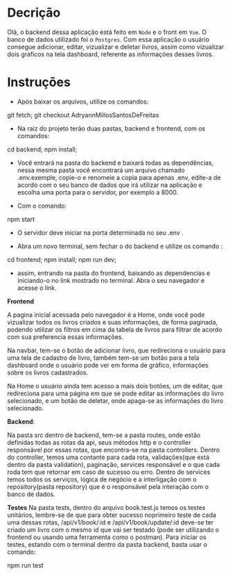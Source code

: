 # Decrição

Olá, o backend dessa aplicação está feito em `Node` e o front em `Vue`. O banco de dados utilizado foi o `Postgres`.
Com essa aplicação o usuário consegue adicionar, editar, vizualizar e deletar livros, assim como vizualizar dois gráficos
na tela dashboard, referente as informações desses livros.

# Instruções
- Após baixar os arquivos, utilize os comandos:

git fetch; git checkout AdryannMillosSantosDeFreitas

- Na raiz do projeto terão duas pastas, backend e frontend, com os comandos:

cd backend; npm install; 

- Você entrará na pasta do backend e baixará todas as dependências, nessa mesma pasta você encontrará um arquivo chamado 
.env.exemple, copie-o e renomeie a copia para apenas .env, edite-a de acordo com o seu banco de dados que irá utilizar na aplicação e escolha uma porta para o servidor, por exemplo a 8000.

- Com o comando:

npm start

- O servidor deve iniciar na porta determinada no seu .env .

- Abra um novo terminal, sem fechar o do backend e utilize os comando :

cd frontend; npm install; npm run dev;

- assim, entrando na pasta do frontend, baixando as dependencias e iniciando-o no link mostrado no terminal. Abra o seu navegador e acesse o link.

**Frontend**

A pagina inicial acessada pelo navegador é a Home, onde você pode vizualizar todos os livros criados e suas informações, de forma paginada, podendo utilizar os filtros em cima da tabela de livros para filtrar de acordo com sua preferencia essas informações. 

Na navbar, tem-se o botão de adicionar livro, que redireciona o usuário para uma tela de cadastro de livro, também tem-se um botão para
a tela dashboard onde o usuário pode ver em forma de gráfico, informações sobre os livros cadastrados.

Na Home o usuário ainda tem acesso a mais dois botões, um de editar, que redireciona para uma página em que se pode editar as informações do 
livro selecionado, e um botão de deletar, onde apaga-se as informações do livro selecionado.

**Backend**:

Na pasta src dentro de backend, tem-se a pasta routes, onde estão definidas todas as rotas da api, seus métodos http e o controller responsável por essas rotas, que encontra-se na pasta controllers. 
Dentro do controller, temos uma contante para cada rota, validações(que está dentro da pasta validation), paginação, services responsável e o que cada roda tem que retornar em caso de sucesso ou erro. 
Dentro de services temos todos os serviços, lógica de negócio e a interligação com o repository(pasta repository) que é o responsável pela interação com o banco de dados.

**Testes**
Na pasta tests, dentro do arquivo book.test.js temos os testes unitários, lembre-se de que para obter sucesso noprimeiro teste de cada uma dessas rotas, /api/v1/book/:id e  /api/v1/book/update/:id deve-se ter criado um livro com o mesmo id que vai ser testado (pode ser utilizando o frontend ou usando uma ferramenta como o postman). Para iniciar os testes, estando com o terminal dentro da pasta backend, basta usar o comando:

npm run test


